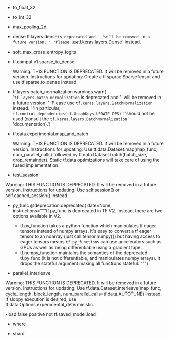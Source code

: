 - to_float_32

- to_int_32

- max_pooling_2d

- dense
tf.layers.dense` is deprecated and '
                'will be removed in a future version. '
                'Please use `tf.keras.layers.Dense` instead.

- soft_max_cross_entropy_logits

- tf.compat.v1.sparse_to_dense

    Warning: THIS FUNCTION IS DEPRECATED. It will be removed in a future version. Instructions for updating: Create a tf.sparse.SparseTensor and use tf.sparse.to_dense instead.

- tf.layers.batch_normalization
warnings.warn(
      '`tf.layers.batch_normalization` is deprecated and '
      'will be removed in a future version. '
      'Please use `tf.keras.layers.BatchNormalization` instead. '
      'In particular, `tf.control_dependencies(tf.GraphKeys.UPDATE_OPS)` '
      'should not be used (consult the `tf.keras.layers.BatchNormalization` '
      'documentation).')

- tf.data.experimental.map_and_batch

    Warning: THIS FUNCTION IS DEPRECATED. It will be removed in a future version. Instructions for updating: Use tf.data.Dataset.map(map_func, num_parallel_calls) followed by tf.data.Dataset.batch(batch_size, drop_remainder). Static tf.data optimizations will take care of using the fused implementation.

- test_session

Warning: THIS FUNCTION IS DEPRECATED. It will be removed in a future version. Instructions for updating: Use self.session() or self.cached_session() instead.

- py_func
    @deprecation.deprecated(
    date=None,
    instructions="""tf.py_func is deprecated in TF V2. Instead, there are two
    options available in V2.
    - tf.py_function takes a python function which manipulates tf eager
    tensors instead of numpy arrays. It's easy to convert a tf eager tensor to
    an ndarray (just call tensor.numpy()) but having access to eager tensors
    means `tf.py_function`s can use accelerators such as GPUs as well as
    being differentiable using a gradient tape.
    - tf.numpy_function maintains the semantics of the deprecated tf.py_func
    (it is not differentiable, and manipulates numpy arrays). It drops the
    stateful argument making all functions stateful.
    """)

- parallel_interleave

Warning: THIS FUNCTION IS DEPRECATED. It will be removed in a future version. Instructions for updating: Use tf.data.Dataset.interleave(map_func, cycle_length, block_length, num_parallel_calls=tf.data.AUTOTUNE) instead. If sloppy execution is desired, use tf.data.Options.experimental_deterministic.


-load
false positive
not tf.saved_model.load

- where

- shard